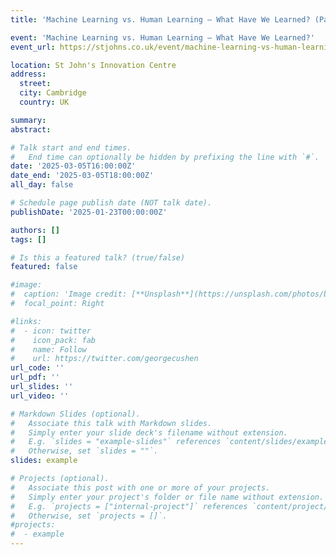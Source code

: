 ```yaml
---
title: 'Machine Learning vs. Human Learning – What Have We Learned? (Panelist)'

event: 'Machine Learning vs. Human Learning – What Have We Learned?'
event_url: https://stjohns.co.uk/event/machine-learning-vs-human-learning-what-have-we-learned-2/

location: St John's Innovation Centre
address:
  street: 
  city: Cambridge
  country: UK

summary: 
abstract: 

# Talk start and end times.
#   End time can optionally be hidden by prefixing the line with `#`.
date: '2025-03-05T16:00:00Z'
date_end: '2025-03-05T18:00:00Z'
all_day: false

# Schedule page publish date (NOT talk date).
publishDate: '2025-01-23T00:00:00Z'

authors: []
tags: []

# Is this a featured talk? (true/false)
featured: false

#image:
#  caption: 'Image credit: [**Unsplash**](https://unsplash.com/photos/bzdhc5b3Bxs)'
#  focal_point: Right

#links:
#  - icon: twitter
#    icon_pack: fab
#    name: Follow
#    url: https://twitter.com/georgecushen
url_code: ''
url_pdf: ''
url_slides: ''
url_video: ''

# Markdown Slides (optional).
#   Associate this talk with Markdown slides.
#   Simply enter your slide deck's filename without extension.
#   E.g. `slides = "example-slides"` references `content/slides/example-slides.md`.
#   Otherwise, set `slides = ""`.
slides: example

# Projects (optional).
#   Associate this post with one or more of your projects.
#   Simply enter your project's folder or file name without extension.
#   E.g. `projects = ["internal-project"]` references `content/project/deep-learning/index.md`.
#   Otherwise, set `projects = []`.
#projects:
#  - example
---
```

